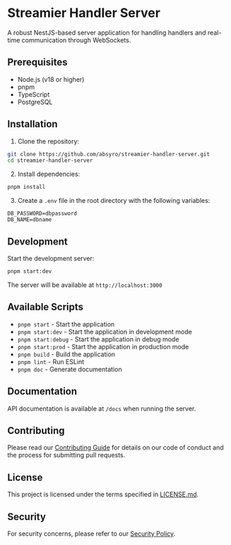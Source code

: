 # Streamier Handler Server

A robust NestJS-based server application for handling handlers and real-time communication through WebSockets.

## Prerequisites

- Node.js (v18 or higher)
- pnpm
- TypeScript
- PostgreSQL

## Installation

1. Clone the repository:

```bash
git clone https://github.com/absyro/streamier-handler-server.git
cd streamier-handler-server
```

2. Install dependencies:

```bash
pnpm install
```

3. Create a `.env` file in the root directory with the following variables:

```env
DB_PASSWORD=dbpassword
DB_NAME=dbname
```

## Development

Start the development server:

```bash
pnpm start:dev
```

The server will be available at `http://localhost:3000`

## Available Scripts

- `pnpm start` - Start the application
- `pnpm start:dev` - Start the application in development mode
- `pnpm start:debug` - Start the application in debug mode
- `pnpm start:prod` - Start the application in production mode
- `pnpm build` - Build the application
- `pnpm lint` - Run ESLint
- `pnpm doc` - Generate documentation

## Documentation

API documentation is available at `/docs` when running the server.

## Contributing

Please read our [Contributing Guide](CONTRIBUTING.md) for details on our code of conduct and the process for submitting pull requests.

## License

This project is licensed under the terms specified in [LICENSE.md](LICENSE.md).

## Security

For security concerns, please refer to our [Security Policy](SECURITY.md).

